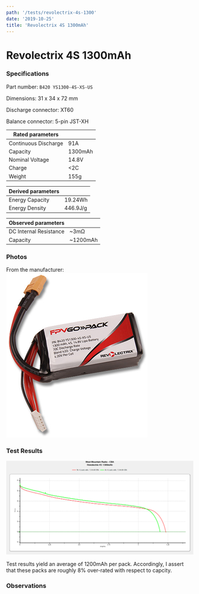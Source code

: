 ```yaml
---
path: '/tests/revolectrix-4s-1300'
date: '2019-10-25'
title: 'Revolectrix 4S 1300mAh'
---
```


# Revolectrix 4S 1300mAh

### Specifications

Part number: `B420 YS1300-4S-XS-US`

Dimensions: 31 x 34 x 72 mm

Discharge connector: XT60

Balance connector: 5-pin JST-XH

| Rated parameters     |         |
| -------------------- | ------- |
| Continuous Discharge | 91A     |
| Capacity             | 1300mAh |
| Nominal Voltage      | 14.8V   |
| Charge               | <2C     |
| Weight               | 155g    |

| Derived parameters |          |
| ------------------ | -------- |
| Energy Capacity    | 19.24Wh  |
| Energy Density     | 446.9J/g |

| Observed parameters    |          |
| ---------------------- | -------- |
| DC Internal Resistance | ~3m&ohm; |
| Capacity               | ~1200mAh |

### Photos

From the manufacturer: ![battery](../images/revolectrix-4s-1300-mfg.jpg)

### Test Results

![Test Results](../images/tests/revolectrix-4s-1300.png)

Test results yield an average of 1200mAh per pack. Accordingly, I assert that these packs are roughly 8% over-rated with respect to capcity.

### Observations
